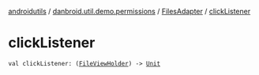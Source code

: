 [androidutils](../../index.md) / [danbroid.util.demo.permissions](../index.md) / [FilesAdapter](index.md) / [clickListener](./click-listener.md)

# clickListener

`val clickListener: (`[`FileViewHolder`](../-file-view-holder/index.md)`) -> `[`Unit`](https://kotlinlang.org/api/latest/jvm/stdlib/kotlin/-unit/index.html)